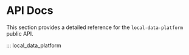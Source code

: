 # API Docs

This section provides a detailed reference for the `local-data-platform` public API.

::: local_data_platform